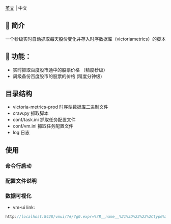 
[英文](README.md) | 中文

## 📖 简介

一个秒级实时自动抓取每天股价变化并存入时序数据库（victoriametrics）的脚本

## 🚀 功能：

- 实时抓取百度股市通中的股票价格  （精度秒级）
- 周级备份百度股市的股票的价格 (精度分钟级)

## 目录结构

- victoria-metrics-prod 时序型数据库二进制文件
- craw.py 抓取脚本
- conf/task.ini 抓取任务配置文件
- conf/vm.ini 抓取任务配置文件
- log 日志

##  使用

### 命令行启动

### 配置文件说明

### 数据可视化
- vm-ui link:
``` go
http://localhost:8428/vmui/?#/?g0.expr=%7B__name__%21%3D%22%22%2Ctype%3D%22now%22%7D&g0.range_input=6h&g0.end_input=2023-02-28T09%3A19%3A46&g0.relative_time=last_6_hours
```
